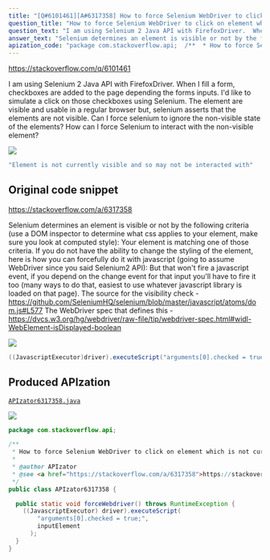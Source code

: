 ```yaml
---
title: "[Q#6101461][A#6317358] How to force Selenium WebDriver to click on element which is not currently visible?"
question_title: "How to force Selenium WebDriver to click on element which is not currently visible?"
question_text: "I am using Selenium 2 Java API with FirefoxDriver.  When I fill a form, checkboxes are added to the page depending the forms inputs. I'd like to simulate a click on those checkboxes using Selenium. The element are visible and usable in a regular browser but, selenium asserts that the elements are not visible. Can I force selenium to ignore the non-visible state of the elements? How can I force Selenium to interact with the non-visible element?"
answer_text: "Selenium determines an element is visible or not by the following criteria (use a DOM inspector to determine what css applies to your element, make sure you look at computed style): Your element is matching one of those criteria. If you do not have the ability to change the styling of the element, here is how you can forcefully do it with javascript (going to assume WebDriver since you said Selenium2 API): But that won't fire a javascript event, if you depend on the change event for that input you'll have to fire it too (many ways to do that, easiest to use whatever javascript library is loaded on that page). The source for the visibility check - https://github.com/SeleniumHQ/selenium/blob/master/javascript/atoms/dom.js#L577 The WebDriver spec that defines this - https://dvcs.w3.org/hg/webdriver/raw-file/tip/webdriver-spec.html#widl-WebElement-isDisplayed-boolean"
apization_code: "package com.stackoverflow.api;  /**  * How to force Selenium WebDriver to click on element which is not currently visible?  *  * @author APIzator  * @see <a href=\"https://stackoverflow.com/a/6317358\">https://stackoverflow.com/a/6317358</a>  */ public class APIzator6317358 {    public static void forceWebdriver() throws RuntimeException {     ((JavascriptExecutor) driver).executeScript(         \"arguments[0].checked = true;\",         inputElement       );   } }"
---
```


https://stackoverflow.com/q/6101461

I am using Selenium 2 Java API with FirefoxDriver. 
When I fill a form, checkboxes are added to the page depending the forms inputs.
I&#x27;d like to simulate a click on those checkboxes using Selenium.
The element are visible and usable in a regular browser but, selenium asserts that the elements are not visible.
Can I force selenium to ignore the non-visible state of the elements?
How can I force Selenium to interact with the non-visible element?


<div class="code-logo"><img src="/stackoverflow.png" /></div>

```java
"Element is not currently visible and so may not be interacted with"
```


## Original code snippet

https://stackoverflow.com/a/6317358

Selenium determines an element is visible or not by the following criteria (use a DOM inspector to determine what css applies to your element, make sure you look at computed style):
Your element is matching one of those criteria. If you do not have the ability to change the styling of the element, here is how you can forcefully do it with javascript (going to assume WebDriver since you said Selenium2 API):
But that won&#x27;t fire a javascript event, if you depend on the change event for that input you&#x27;ll have to fire it too (many ways to do that, easiest to use whatever javascript library is loaded on that page).
The source for the visibility check -
https://github.com/SeleniumHQ/selenium/blob/master/javascript/atoms/dom.js#L577
The WebDriver spec that defines this -
https://dvcs.w3.org/hg/webdriver/raw-file/tip/webdriver-spec.html#widl-WebElement-isDisplayed-boolean

<div class="code-logo"><img src="/stackoverflow.png" /></div>

```java
((JavascriptExecutor)driver).executeScript("arguments[0].checked = true;", inputElement);
```

## Produced APIzation

[`APIzator6317358.java`](https://github.com/pasqualesalza/apization-temp-data/raw/master/search/APIzator6317358.java)

<div class="code-logo"><img src="/apizator.png" /></div>

```java
package com.stackoverflow.api;

/**
 * How to force Selenium WebDriver to click on element which is not currently visible?
 *
 * @author APIzator
 * @see <a href="https://stackoverflow.com/a/6317358">https://stackoverflow.com/a/6317358</a>
 */
public class APIzator6317358 {

  public static void forceWebdriver() throws RuntimeException {
    ((JavascriptExecutor) driver).executeScript(
        "arguments[0].checked = true;",
        inputElement
      );
  }
}

```